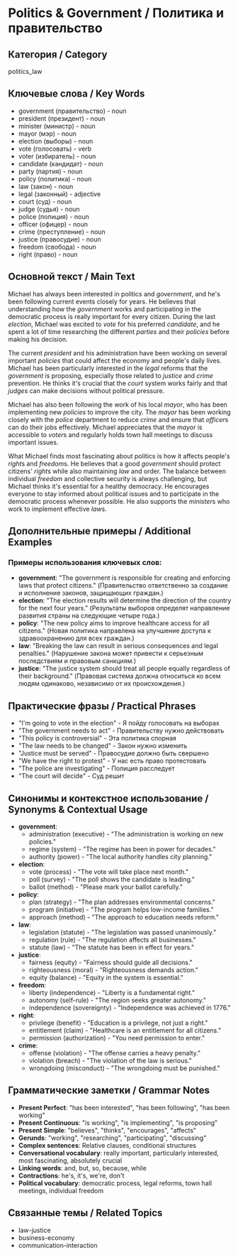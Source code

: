 # Politics & Government / Политика и правительство

## Категория / Category
politics_law


## Ключевые слова / Key Words
- government (правительство) - noun
- president (президент) - noun
- minister (министр) - noun
- mayor (мэр) - noun
- election (выборы) - noun
- vote (голосовать) - verb
- voter (избиратель) - noun
- candidate (кандидат) - noun
- party (партия) - noun
- policy (политика) - noun
- law (закон) - noun
- legal (законный) - adjective
- court (суд) - noun
- judge (судья) - noun
- police (полиция) - noun
- officer (офицер) - noun
- crime (преступление) - noun
- justice (правосудие) - noun
- freedom (свобода) - noun
- right (право) - noun

## Основной текст / Main Text

Michael has always been interested in politics and *government*, and he's been following current events closely for years. He believes that understanding how the *government* works and participating in the democratic process is really important for every citizen. During the last *election*, Michael was excited to *vote* for his preferred *candidate*, and he spent a lot of time researching the different *parties* and their *policies* before making his decision.

The current *president* and his administration have been working on several important *policies* that could affect the economy and people's daily lives. Michael has been particularly interested in the *legal* reforms that the *government* is proposing, especially those related to *justice* and *crime* prevention. He thinks it's crucial that the *court* system works fairly and that *judge*s can make decisions without political pressure.

Michael has also been following the work of his local *mayor*, who has been implementing new *policies* to improve the city. The *mayor* has been working closely with the *police* department to reduce *crime* and ensure that *officer*s can do their jobs effectively. Michael appreciates that the *mayor* is accessible to *voter*s and regularly holds town hall meetings to discuss important issues.

What Michael finds most fascinating about politics is how it affects people's *right*s and *freedom*s. He believes that a good *government* should protect citizens' *right*s while also maintaining *law* and order. The balance between individual *freedom* and collective security is always challenging, but Michael thinks it's essential for a healthy democracy. He encourages everyone to stay informed about political issues and to participate in the democratic process whenever possible. He also supports the *minister*s who work to implement effective *law*s.

## Дополнительные примеры / Additional Examples

### Примеры использования ключевых слов:
- **government**: "The government is responsible for creating and enforcing laws that protect citizens." (Правительство ответственно за создание и исполнение законов, защищающих граждан.)
- **election**: "The election results will determine the direction of the country for the next four years." (Результаты выборов определят направление развития страны на следующие четыре года.)
- **policy**: "The new policy aims to improve healthcare access for all citizens." (Новая политика направлена на улучшение доступа к здравоохранению для всех граждан.)
- **law**: "Breaking the law can result in serious consequences and legal penalties." (Нарушение закона может привести к серьезным последствиям и правовым санкциям.)
- **justice**: "The justice system should treat all people equally regardless of their background." (Правовая система должна относиться ко всем людям одинаково, независимо от их происхождения.)

## Практические фразы / Practical Phrases

- "I'm going to vote in the election" - Я пойду голосовать на выборах
- "The government needs to act" - Правительству нужно действовать
- "This policy is controversial" - Эта политика спорная
- "The law needs to be changed" - Закон нужно изменить
- "Justice must be served" - Правосудие должно быть свершено
- "We have the right to protest" - У нас есть право протестовать
- "The police are investigating" - Полиция расследует
- "The court will decide" - Суд решит

## Синонимы и контекстное использование / Synonyms & Contextual Usage

- **government**: 
  - administration (executive) - "The administration is working on new policies."
  - regime (system) - "The regime has been in power for decades."
  - authority (power) - "The local authority handles city planning."
- **election**: 
  - vote (process) - "The vote will take place next month."
  - poll (survey) - "The poll shows the candidate is leading."
  - ballot (method) - "Please mark your ballot carefully."
- **policy**: 
  - plan (strategy) - "The plan addresses environmental concerns."
  - program (initiative) - "The program helps low-income families."
  - approach (method) - "The approach to education needs reform."
- **law**: 
  - legislation (statute) - "The legislation was passed unanimously."
  - regulation (rule) - "The regulation affects all businesses."
  - statute (law) - "The statute has been in effect for years."
- **justice**: 
  - fairness (equity) - "Fairness should guide all decisions."
  - righteousness (moral) - "Righteousness demands action."
  - equity (balance) - "Equity in the system is essential."
- **freedom**: 
  - liberty (independence) - "Liberty is a fundamental right."
  - autonomy (self-rule) - "The region seeks greater autonomy."
  - independence (sovereignty) - "Independence was achieved in 1776."
- **right**: 
  - privilege (benefit) - "Education is a privilege, not just a right."
  - entitlement (claim) - "Healthcare is an entitlement for all citizens."
  - permission (authorization) - "You need permission to enter."
- **crime**: 
  - offense (violation) - "The offense carries a heavy penalty."
  - violation (breach) - "The violation of the law is serious."
  - wrongdoing (misconduct) - "The wrongdoing must be punished."

## Грамматические заметки / Grammar Notes

- **Present Perfect**: "has been interested", "has been following", "has been working"
- **Present Continuous**: "is working", "is implementing", "is proposing"
- **Present Simple**: "believes", "thinks", "encourages", "affects"
- **Gerunds**: "working", "researching", "participating", "discussing"
- **Complex sentences**: Relative clauses, conditional structures
- **Conversational vocabulary**: really important, particularly interested, most fascinating, absolutely crucial
- **Linking words**: and, but, so, because, while
- **Contractions**: he's, it's, we're, don't
- **Political vocabulary**: democratic process, legal reforms, town hall meetings, individual freedom

## Связанные темы / Related Topics

- law-justice
- business-economy
- communication-interaction

